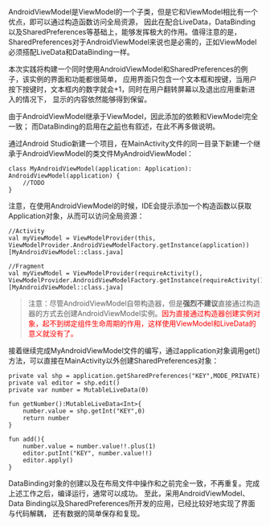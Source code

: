 AndroidViewModel是ViewModel的一个子类，但是它和ViewModel相比有一个优点，即可以通过构造函数访问全局资源， 因此在配合LiveData，DataBinding以及SharedPreferences等基础上，能够发挥极大的作用。值得注意的是， SharedPreferences对于AndroidViewModel来说也是必需的，正如ViewModel必须搭配LiveData和DataBinding一样。

本次实践将构建一个同时使用AndroidViewModel和SharedPreferences的例子，该实例的界面和功能都很简单， 应用界面只包含一个文本框和按键，当用户按下按键时，文本框内的数字就会+1，同时在用户翻转屏幕以及退出应用重新进入的情况下， 显示的内容依然能够得到保留。

由于AndroidViewModel继承于ViewModel，因此添加的依赖和ViewModel完全一致； 而DataBinding的启用在[之前](Android/db.md)也有叙述，在此不再多做说明。

通过Android Studio新建一个项目，在MainActivity文件的同一目录下新建一个继承于AndroidViewModel的类文件MyAndroidViewModel：

```
class MyAndroidViewModel(application: Application): AndroidViewModel(application) {
    //TODO
}
```

注意，在使用AndroidViewModel的时候，IDE会提示添加一个构造函数以获取Application对象，从而可以访问全局资源：

```
//Activity
val myViewModel = ViewModelProvider(this, ViewModelProvider.AndroidViewModelFactory.getInstance(application))[MyAndroidViewModel::class.java]

//Fragment
val myViewModel = ViewModelProvider(requireActivity(), ViewModelProvider.AndroidViewModelFactory.getInstance(requireActivity().application))[MyAndroidViewModel::class.java]
```

>注意：尽管AndroidViewModel自带构造器，但是**强烈不建议**直接通过构造器的方式去创建AndroidViewModel实例。<font color=red>因为直接通过构造器创建实例对象，起不到绑定组件生命周期的作用，这样使用ViewModel和LiveData的意义就没有了。</font>

接着继续完成MyAndroidViewModel文件的编写，通过application对象调用get()方法，可以直接在MainActivity以外创建SharedPreferences对象：

```
private val shp = application.getSharedPreferences("KEY",MODE_PRIVATE)
private val editor = shp.edit()
private var number = MutableLiveData(0)

fun getNumber():MutableLiveData<Int>{
    number.value = shp.getInt("KEY",0)
    return number
}

fun add(){
    number.value = number.value!!.plus(1)
    editor.putInt("KEY", number.value!!)
    editor.apply()
}
```

DataBinding对象的创建以及在布局文件中操作和之前完全一致，不再重复。完成上述工作之后，编译运行，通常可以成功。 至此，采用AndroidViewModel、Data Binding以及SharedPreferences所开发的应用，已经比较好地实现了界面与代码解耦， 还有数据的简单保存和复现。